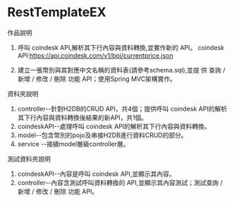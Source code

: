 
# RestTemplateEX



作品說明
1. 呼叫 coindesk API,解析其下行內容與資料轉換,並實作新的 API。
coindesk API:https://api.coindesk.com/v1/bpi/currentprice.json



2. 建立一張幣別與其對應中文名稱的資料表(請參考schema.sql),並提
供 查詢 / 新增 / 修改 / 刪除 功能 API；使用Spring MVC架構實作。




資料夾說明
1. controller--針對H2DB的CRUD API，共4個；提供呼叫 coindesk API的解析其下行內容與資料轉換後結果的新API，共1個。
2. coindeskAPI--處理呼叫 coindesk API的解析其下行內容與資料轉換。
3. model--包含幣別的pojo及串接H2DB進行資料CRUD的部分。
4. service --接續model層級controller層。




測試資料夾說明
1. coindeskAPI--內容是呼叫 coindesk API,並顯示其內容。
2. controller--內容含測試呼叫資料轉換的 API,並顯示其內容測試；測試查詢 / 新增 / 修改 / 刪除 功能 API。

